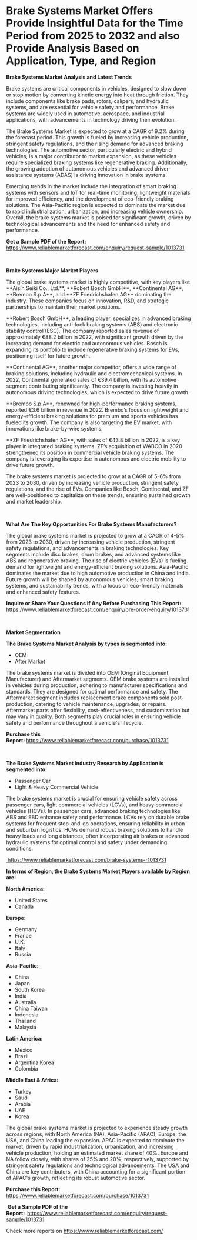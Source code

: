 <p><h1>Brake Systems Market Offers Provide Insightful Data for the Time Period from 2025 to 2032 and also Provide Analysis Based on Application, Type, and Region</h1></p><p><strong>Brake Systems Market Analysis and Latest Trends</strong></p>
<p><p>Brake systems are critical components in vehicles, designed to slow down or stop motion by converting kinetic energy into heat through friction. They include components like brake pads, rotors, calipers, and hydraulic systems, and are essential for vehicle safety and performance. Brake systems are widely used in automotive, aerospace, and industrial applications, with advancements in technology driving their evolution.</p><p>The Brake Systems Market is expected to grow at a CAGR of 9.2% during the forecast period. This growth is fueled by increasing vehicle production, stringent safety regulations, and the rising demand for advanced braking technologies. The automotive sector, particularly electric and hybrid vehicles, is a major contributor to market expansion, as these vehicles require specialized braking systems like regenerative braking. Additionally, the growing adoption of autonomous vehicles and advanced driver-assistance systems (ADAS) is driving innovation in brake systems.</p><p>Emerging trends in the market include the integration of smart braking systems with sensors and IoT for real-time monitoring, lightweight materials for improved efficiency, and the development of eco-friendly braking solutions. The Asia-Pacific region is expected to dominate the market due to rapid industrialization, urbanization, and increasing vehicle ownership. Overall, the brake systems market is poised for significant growth, driven by technological advancements and the need for enhanced safety and performance.</p></p>
<p><strong>Get a Sample PDF of the Report:&nbsp;</strong> <a href="https://www.reliablemarketforecast.com/enquiry/request-sample/1013731?utm_campaign=1903&utm_medium=2&utm_source=Github&utm_content=ia&utm_term=22012025&utm_id=brake-systems">https://www.reliablemarketforecast.com/enquiry/request-sample/1013731</a></p>
<p>&nbsp;</p>
<p><strong>Brake Systems Major Market Players</strong></p>
<p><p>The global brake systems market is highly competitive, with key players like **Aisin Seiki Co., Ltd.**, **Robert Bosch GmbH**, **Continental AG**, **Brembo S.p.A**, and **ZF Friedrichshafen AG** dominating the industry. These companies focus on innovation, R&D, and strategic partnerships to maintain their market positions.</p><p>**Robert Bosch GmbH**, a leading player, specializes in advanced braking technologies, including anti-lock braking systems (ABS) and electronic stability control (ESC). The company reported sales revenue of approximately €88.2 billion in 2022, with significant growth driven by the increasing demand for electric and autonomous vehicles. Bosch is expanding its portfolio to include regenerative braking systems for EVs, positioning itself for future growth.</p><p>**Continental AG**, another major competitor, offers a wide range of braking solutions, including hydraulic and electromechanical systems. In 2022, Continental generated sales of €39.4 billion, with its automotive segment contributing significantly. The company is investing heavily in autonomous driving technologies, which is expected to drive future growth.</p><p>**Brembo S.p.A**, renowned for high-performance braking systems, reported €3.6 billion in revenue in 2022. Brembo’s focus on lightweight and energy-efficient braking solutions for premium and sports vehicles has fueled its growth. The company is also targeting the EV market, with innovations like brake-by-wire systems.</p><p>**ZF Friedrichshafen AG**, with sales of €43.8 billion in 2022, is a key player in integrated braking systems. ZF’s acquisition of WABCO in 2020 strengthened its position in commercial vehicle braking systems. The company is leveraging its expertise in autonomous and electric mobility to drive future growth.</p><p>The brake systems market is projected to grow at a CAGR of 5-6% from 2023 to 2030, driven by increasing vehicle production, stringent safety regulations, and the rise of EVs. Companies like Bosch, Continental, and ZF are well-positioned to capitalize on these trends, ensuring sustained growth and market leadership.</p></p>
<p>&nbsp;</p>
<p><strong>What Are The Key Opportunities For Brake Systems Manufacturers?</strong></p>
<p><p>The global brake systems market is projected to grow at a CAGR of 4-5% from 2023 to 2030, driven by increasing vehicle production, stringent safety regulations, and advancements in braking technologies. Key segments include disc brakes, drum brakes, and advanced systems like ABS and regenerative braking. The rise of electric vehicles (EVs) is fueling demand for lightweight and energy-efficient braking solutions. Asia-Pacific dominates the market due to high automotive production in China and India. Future growth will be shaped by autonomous vehicles, smart braking systems, and sustainability trends, with a focus on eco-friendly materials and enhanced safety features.</p></p>
<p><strong>Inquire or Share Your Questions If Any Before Purchasing This Report:</strong> <a href="https://www.reliablemarketforecast.com/enquiry/pre-order-enquiry/1013731?utm_campaign=1903&utm_medium=2&utm_source=Github&utm_content=ia&utm_term=22012025&utm_id=brake-systems">https://www.reliablemarketforecast.com/enquiry/pre-order-enquiry/1013731</a></p>
<p>&nbsp;</p>
<p><strong>Market Segmentation</strong></p>
<p><strong>The Brake Systems Market Analysis by types is segmented into:</strong></p>
<p><ul><li>OEM</li><li>After Market</li></ul></p>
<p><p>The brake systems market is divided into OEM (Original Equipment Manufacturer) and Aftermarket segments. OEM brake systems are installed in vehicles during production, adhering to manufacturer specifications and standards. They are designed for optimal performance and safety. The Aftermarket segment includes replacement brake components sold post-production, catering to vehicle maintenance, upgrades, or repairs. Aftermarket parts offer flexibility, cost-effectiveness, and customization but may vary in quality. Both segments play crucial roles in ensuring vehicle safety and performance throughout a vehicle's lifecycle.</p></p>
<p><strong>Purchase this Report:&nbsp;</strong><a href="https://www.reliablemarketforecast.com/purchase/1013731?utm_campaign=1903&utm_medium=2&utm_source=Github&utm_content=ia&utm_term=22012025&utm_id=brake-systems">https://www.reliablemarketforecast.com/purchase/1013731</a></p>
<p>&nbsp;</p>
<p><strong>The Brake Systems Market Industry Research by Application is segmented into:</strong></p>
<p><ul><li>Passenger Car</li><li>Light & Heavy Commercial Vehicle</li></ul></p>
<p><p>The brake systems market is crucial for ensuring vehicle safety across passenger cars, light commercial vehicles (LCVs), and heavy commercial vehicles (HCVs). In passenger cars, advanced braking technologies like ABS and EBD enhance safety and performance. LCVs rely on durable brake systems for frequent stop-and-go operations, ensuring reliability in urban and suburban logistics. HCVs demand robust braking solutions to handle heavy loads and long distances, often incorporating air brakes or advanced hydraulic systems for optimal control and safety under demanding conditions.</p></p>
<p><a href="https://www.reliablemarketforecast.com/brake-systems-r1013731?utm_campaign=1903&utm_medium=2&utm_source=Github&utm_content=ia&utm_term=22012025&utm_id=brake-systems">&nbsp;https://www.reliablemarketforecast.com/brake-systems-r1013731</a></p>
<p><strong>In terms of Region, the Brake Systems Market Players available by Region are:</strong></p>
<p>
    <p> <strong> North America: </strong>
        <ul>
            <li>United States</li>
            <li>Canada</li>
        </ul>
        </p> 
    <p> <strong> Europe: </strong>
        <ul>
            <li>Germany</li>
            <li>France</li>
            <li>U.K.</li>
            <li>Italy</li>
            <li>Russia</li>
        </ul>
        </p> 
    <p> <strong> Asia-Pacific: </strong>
        <ul>
            <li>China</li>
            <li>Japan</li>
            <li>South Korea</li>
            <li>India</li>
            <li>Australia</li>
            <li>China Taiwan</li>
            <li>Indonesia</li>
            <li>Thailand</li>
            <li>Malaysia</li>
        </ul>
        </p> 
    <p> <strong> Latin America: </strong>
        <ul>
            <li>Mexico</li>
            <li>Brazil</li>
            <li>Argentina Korea</li>
            <li>Colombia</li>
        </ul>
        </p> 
    <p> <strong> Middle East & Africa: </strong>
        <ul>
            <li>Turkey</li>
            <li>Saudi</li>
            <li>Arabia</li>
            <li>UAE</li>
            <li>Korea</li>
        </ul>
    </p>
    </p>
<p><p>The global brake systems market is projected to experience steady growth across regions, with North America (NA), Asia-Pacific (APAC), Europe, the USA, and China leading the expansion. APAC is expected to dominate the market, driven by rapid industrialization, urbanization, and increasing vehicle production, holding an estimated market share of 40%. Europe and NA follow closely, with shares of 25% and 20%, respectively, supported by stringent safety regulations and technological advancements. The USA and China are key contributors, with China accounting for a significant portion of APAC's growth, reflecting its robust automotive sector.</p></p>
<p><strong>Purchase this Report: </strong><a href="https://www.reliablemarketforecast.com/purchase/1013731?utm_campaign=1903&utm_medium=2&utm_source=Github&utm_content=ia&utm_term=22012025&utm_id=brake-systems">https://www.reliablemarketforecast.com/purchase/1013731</a></p>
<p>&nbsp;<strong>Get a Sample PDF of the Report:&nbsp;&nbsp;</strong><a href="https://www.reliablemarketforecast.com/enquiry/request-sample/1013731?utm_campaign=1903&utm_medium=2&utm_source=Github&utm_content=ia&utm_term=22012025&utm_id=brake-systems">https://www.reliablemarketforecast.com/enquiry/request-sample/1013731</a></p>
<p><strong></strong></p>
<p>Check more reports on <a href="https://www.reliablemarketforecast.com/?utm_campaign=1903&utm_medium=2&utm_source=Github&utm_content=ia&utm_term=22012025&utm_id=brake-systems">https://www.reliablemarketforecast.com/</a></p>